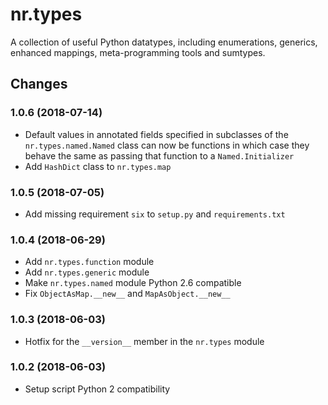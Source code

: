 # nr.types

A collection of useful Python datatypes, including enumerations, generics,
enhanced mappings, meta-programming tools and sumtypes.

## Changes

### 1.0.6 (2018-07-14)

* Default values in annotated fields specified in subclasses of the
  `nr.types.named.Named` class can now be functions in which case they
  behave the same as passing that function to a `Named.Initializer`
* Add `HashDict` class to `nr.types.map`

### 1.0.5 (2018-07-05)

* Add missing requirement `six` to `setup.py` and `requirements.txt`

### 1.0.4 (2018-06-29)

* Add `nr.types.function` module
* Add `nr.types.generic` module
* Make `nr.types.named` module Python 2.6 compatible
* Fix `ObjectAsMap.__new__` and `MapAsObject.__new__`

### 1.0.3 (2018-06-03)

* Hotfix for the `__version__` member in the `nr.types` module

### 1.0.2 (2018-06-03)

* Setup script Python 2 compatibility
